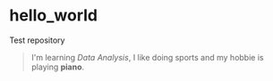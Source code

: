 # hello_world
Test repository  
>I'm learning *Data Analysis*, I like doing sports and my hobbie is playing **piano**.
